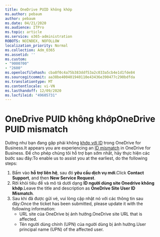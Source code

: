 ```yaml
---
title: OneDrive PUID không khớp
ms.author: pebaum
author: pebaum
ms.date: 04/21/2020
ms.audience: ITPro
ms.topic: article
ms.service: o365-administration
ROBOTS: NOINDEX, NOFOLLOW
localization_priority: Normal
ms.collection: Adm_O365
ms.assetid: ''
ms.custom:
- "9000700"
- "2600"
ms.openlocfilehash: cba8f0c4a75b383ddf53a2c033a5cb4e1d1fde84
ms.sourcegitcommit: aa38be400401940110e43436e390477c290bdfda
ms.translationtype: MT
ms.contentlocale: vi-VN
ms.lasthandoff: 12/09/2020
ms.locfileid: "49605731"
---
```

# <a name="onedrive-puid-mismatch"></a><span data-ttu-id="ad949-102">OneDrive PUID không khớp</span><span class="sxs-lookup"><span data-stu-id="ad949-102">OneDrive PUID mismatch</span></span>

<span data-ttu-id="ad949-103">Dường như bạn đang gặp phải không [khớp với ID](https://docs.microsoft.com/sharepoint/troubleshoot/administration/access-denied-or-need-permission-error-sharepoint-online-or-onedrive-for-business#when-accessing-a-onedrive-site) trong OneDrive for Business.</span><span class="sxs-lookup"><span data-stu-id="ad949-103">It appears you are experiencing an [ID mismatch](https://docs.microsoft.com/sharepoint/troubleshoot/administration/access-denied-or-need-permission-error-sharepoint-online-or-onedrive-for-business#when-accessing-a-onedrive-site) in OneDrive for Business.</span></span> <span data-ttu-id="ad949-104">Để cho phép chúng tôi hỗ trợ bạn sớm nhất, hãy thực hiện các bước sau đây:</span><span class="sxs-lookup"><span data-stu-id="ad949-104">To enable us to assist you at the earliest, do the following steps:</span></span>

1. <span data-ttu-id="ad949-105">Bấm vào  **hỗ trợ liên hệ**, sau đó  **yêu cầu dịch vụ mới**.</span><span class="sxs-lookup"><span data-stu-id="ad949-105">Click  **Contact Support**, and then  **New Service Request**.</span></span>
2. <span data-ttu-id="ad949-106">Rời khỏi tiêu đề và mô tả dưới dạng  **ID người dùng site Onedrive không khớp**.</span><span class="sxs-lookup"><span data-stu-id="ad949-106">Leave the title and description as  **OneDrive Site User ID Mismatch**.</span></span>
3. <span data-ttu-id="ad949-107">Sau khi đã được gửi vé, vui lòng cập nhật nó với các thông tin sau đây:</span><span class="sxs-lookup"><span data-stu-id="ad949-107">Once the ticket has been submitted, please update it with the following information:</span></span>
    - <span data-ttu-id="ad949-108">URL site của OneDrive bị ảnh hưởng.</span><span class="sxs-lookup"><span data-stu-id="ad949-108">OneDrive site URL that is affected.</span></span>
    - <span data-ttu-id="ad949-109">Tên người dùng chính (UPN) của người dùng bị ảnh hưởng.</span><span class="sxs-lookup"><span data-stu-id="ad949-109">User principal name (UPN) of the affected user.</span></span>
